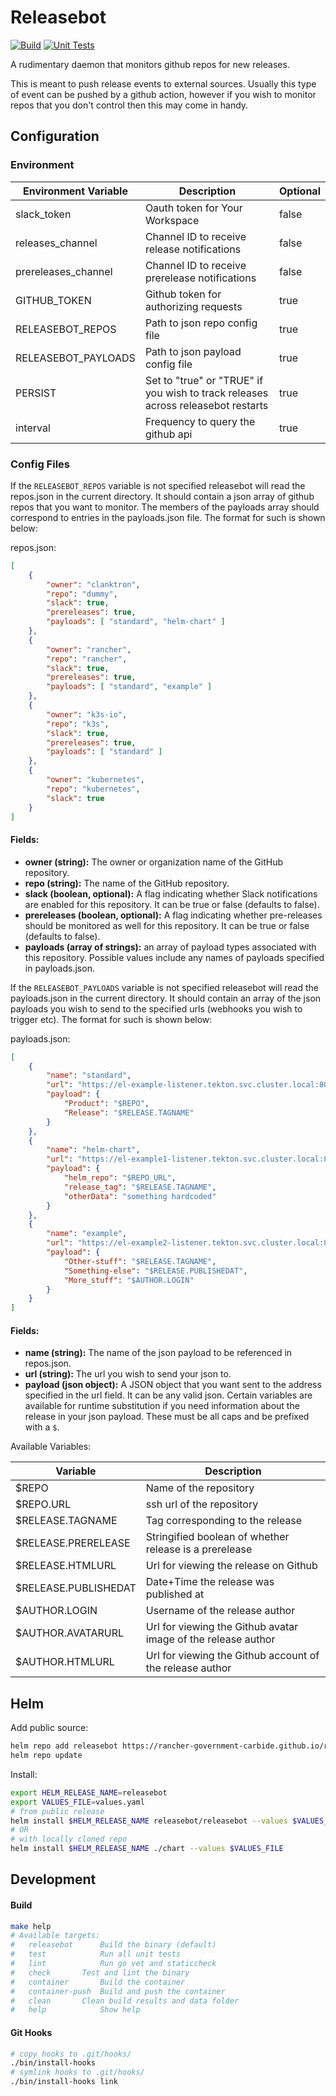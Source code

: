 # Releasebot
[![Build](https://github.com/clanktron/releasebot/actions/workflows/build.yaml/badge.svg)](https://github.com/clanktron/releasebot/actions/workflows/build.yaml)
[![Unit Tests](https://github.com/clanktron/releasebot/actions/workflows/test.yaml/badge.svg)](https://github.com/clanktron/releasebot/actions/workflows/test.yaml)

A rudimentary daemon that monitors github repos for new releases. 

This is meant to push release events to external sources.
Usually this type of event can be pushed by a github action, however if you wish to monitor repos that you don't control then this may come in handy.

## Configuration

### Environment
| Environment Variable  | Description                                                                       | Optional  |
| --------------------  | -----------                                                                       | --------  |
| slack_token           | Oauth token for Your Workspace                                                    | false     |
| releases_channel      | Channel ID to receive release notifications                                       | false     |
| prereleases_channel   | Channel ID to receive prerelease notifications                                    | false     |
| GITHUB_TOKEN          | Github token for authorizing requests                                             | true      |
| RELEASEBOT_REPOS      | Path to json repo config file                                                     | true      |
| RELEASEBOT_PAYLOADS   | Path to json payload config file                                                  | true      |
| PERSIST               | Set to "true" or "TRUE" if you wish to track releases across releasebot restarts  | true      |
| interval              | Frequency to query the github api                                                 | true      |

### Config Files
If the `RELEASEBOT_REPOS` variable is not specified releasebot will read the repos.json in the current directory.
It should contain a json array of github repos that you want to monitor.
The members of the payloads array should correspond to entries in the payloads.json file.
The format for such is shown below:

repos.json:
```repos.json
[
    {
        "owner": "clanktron",
        "repo": "dummy",
        "slack": true,
        "prereleases": true,
        "payloads": [ "standard", "helm-chart" ]
    },
    {
        "owner": "rancher",
        "repo": "rancher",
        "slack": true,
        "prereleases": true,
        "payloads": [ "standard", "example" ]
    },
    {
        "owner": "k3s-io",
        "repo": "k3s",
        "slack": true,
        "prereleases": true,
        "payloads": [ "standard" ]
    },
    {
        "owner": "kubernetes",
        "repo": "kubernetes",
        "slack": true
    }
]
```
#### Fields:
- **owner (string):** The owner or organization name of the GitHub repository.
- **repo (string):** The name of the GitHub repository.
- **slack (boolean, optional):** A flag indicating whether Slack notifications are enabled for this repository. It can be true or false (defaults to false).
- **prereleases (boolean, optional):** A flag indicating whether pre-releases should be monitored as well for this repository. It can be true or false (defaults to false).
- **payloads (array of strings):** an array of payload types associated with this repository. Possible values include any names of payloads specified in payloads.json.

If the `RELEASEBOT_PAYLOADS` variable is not specified releasebot will read the payloads.json in the current directory.
It should contain an array of the json payloads you wish to send to the specified urls (webhooks you wish to trigger etc).
The format for such is shown below:

payloads.json:
```payloads.json
[
    {
        "name": "standard",
        "url": "https://el-example-listener.tekton.svc.cluster.local:8080",
        "payload": {
            "Product": "$REPO",
            "Release": "$RELEASE.TAGNAME"
        }
    },
    {
        "name": "helm-chart",
        "url": "https://el-example1-listener.tekton.svc.cluster.local:8080",
        "payload": {
            "helm_repo": "$REPO_URL",
            "release_tag": "$RELEASE.TAGNAME",
            "otherData": "something hardcoded"
        }
    },
    {
        "name": "example",
        "url": "https://el-example2-listener.tekton.svc.cluster.local:8080",
        "payload": {
            "Other-stuff": "$RELEASE.TAGNAME",
            "Something-else": "$RELEASE.PUBLISHEDAT",
            "More_stuff": "$AUTHOR.LOGIN"
        }
    }
]
```
#### Fields:
- **name (string):** The name of the json payload to be referenced in repos.json.
- **url (string):** The url you wish to send your json to.
- **payload (json object):** A JSON object that you want sent to the address specified in the url field. It can be any valid json. 
Certain variables are available for runtime substitution if you need information about the release in your json payload. 
These must be all caps and be prefixed with a `$`.

Available Variables:

| Variable              | Description
| --------------------  | -----------
| $REPO                  | Name of the repository
| $REPO.URL              | ssh url of the repository
| $RELEASE.TAGNAME       | Tag corresponding to the release
| $RELEASE.PRERELEASE    | Stringified boolean of whether release is a prerelease
| $RELEASE.HTMLURL       | Url for viewing the release on Github
| $RELEASE.PUBLISHEDAT   | Date+Time the release was published at
| $AUTHOR.LOGIN          | Username of the release author
| $AUTHOR.AVATARURL      | Url for viewing the Github avatar image of the release author
| $AUTHOR.HTMLURL        | Url for viewing the Github account of the release author

## Helm

Add public source:
```bash
helm repo add releasebot https://rancher-government-carbide.github.io/releasebot
helm repo update
```

Install:
```bash
export HELM_RELEASE_NAME=releasebot
export VALUES_FILE=values.yaml
# from public release
helm install $HELM_RELEASE_NAME releasebot/releasebot --values $VALUES_FILE
# OR
# with locally cloned repo
helm install $HELM_RELEASE_NAME ./chart --values $VALUES_FILE
```

## Development

#### Build
```bash
make help
# Available targets:
#   releasebot 		Build the binary (default)
#   test 			Run all unit tests
#   lint 			Run go vet and staticcheck
#   check 		Test and lint the binary
#   container 		Build the container
#   container-push 	Build and push the container
#   clean 		Clean build results and data folder
#   help 			Show help
```

#### Git Hooks
```bash
# copy hooks to .git/hooks/
./bin/install-hooks
# symlink hooks to .git/hooks/
./bin/install-hooks link
```
